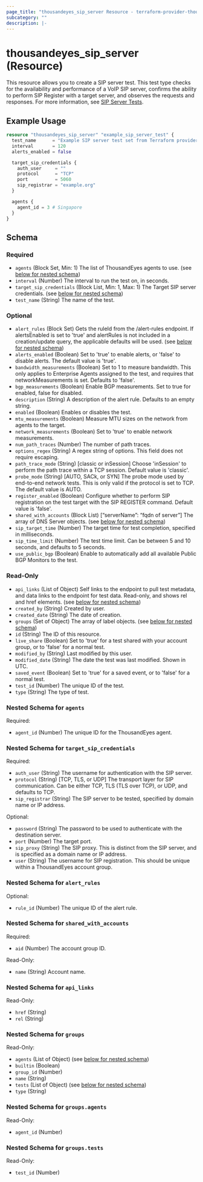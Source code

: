 ```yaml
---
page_title: "thousandeyes_sip_server Resource - terraform-provider-thousandeyes"
subcategory: ""
description: |-
---
```


# thousandeyes_sip_server (Resource)

This resource allows you to create a SIP server test. This test type checks for the availability and performance of a VoIP SIP server, confirms the ability to perform SIP Register with a target server, and observes the requests and responses. For more information, see [SIP Server Tests](https://docs.thousandeyes.com/product-documentation/internet-and-wan-monitoring/tests#sip-server-test).

## Example Usage

```terraform
resource "thousandeyes_sip_server" "example_sip_server_test" {
  test_name      = "Example SIP server test set from Terraform provider"
  interval       = 120
  alerts_enabled = false

  target_sip_credentials {
    auth_user     = ""
    protocol      = "TCP"
    port          = 5060
    sip_registrar = "example.org"
  }

  agents {
    agent_id = 3 # Singapore
  }
}
```

<!-- schema generated by tfplugindocs -->
## Schema

### Required

- `agents` (Block Set, Min: 1) The list of ThousandEyes agents to use. (see [below for nested schema](#nestedblock--agents))
- `interval` (Number) The interval to run the test on, in seconds.
- `target_sip_credentials` (Block List, Min: 1, Max: 1) The Target SIP server credentials. (see [below for nested schema](#nestedblock--target_sip_credentials))
- `test_name` (String) The name of the test.

### Optional

- `alert_rules` (Block Set) Gets the ruleId from the /alert-rules endpoint. If alertsEnabled is set to 'true' and alertRules is not included in a creation/update query, the applicable defaults will be used. (see [below for nested schema](#nestedblock--alert_rules))
- `alerts_enabled` (Boolean) Set to 'true' to enable alerts, or 'false' to disable alerts. The default value is 'true'.
- `bandwidth_measurements` (Boolean) Set to 1 to measure bandwidth. This only applies to Enterprise Agents assigned to the test, and requires that networkMeasurements is set. Defaults to 'false'.
- `bgp_measurements` (Boolean) Enable BGP measurements. Set to true for enabled, false for disabled.
- `description` (String) A description of the alert rule. Defaults to an empty string.
- `enabled` (Boolean) Enables or disables the test.
- `mtu_measurements` (Boolean) Measure MTU sizes on the network from agents to the target.
- `network_measurements` (Boolean) Set to 'true' to enable network measurements.
- `num_path_traces` (Number) The number of path traces.
- `options_regex` (String) A regex string of options. This field does not require escaping.
- `path_trace_mode` (String) [classic or inSession] Choose 'inSession' to perform the path trace within a TCP session. Default value is 'classic'.
- `probe_mode` (String) [AUTO, SACk, or SYN] The probe mode used by end-to-end network tests. This is only valid if the protocol is set to TCP. The default value is AUTO.
- `register_enabled` (Boolean) Configure whether to perform SIP registration on the test target with the SIP REGISTER command. Default value is 'false'.
- `shared_with_accounts` (Block List) [“serverName”: “fqdn of server”] The array of DNS Server objects. (see [below for nested schema](#nestedblock--shared_with_accounts))
- `sip_target_time` (Number) The target time for test completion, specified in milliseconds.
- `sip_time_limit` (Number) The test time limit. Can be between 5 and 10 seconds, and defaults to 5 seconds.
- `use_public_bgp` (Boolean) Enable to automatically add all available Public BGP Monitors to the test.

### Read-Only

- `api_links` (List of Object) Self links to the endpoint to pull test metadata, and data links to the endpoint for test data. Read-only, and shows rel and href elements. (see [below for nested schema](#nestedatt--api_links))
- `created_by` (String) Created by user.
- `created_date` (String) The date of creation.
- `groups` (Set of Object) The array of label objects. (see [below for nested schema](#nestedatt--groups))
- `id` (String) The ID of this resource.
- `live_share` (Boolean) Set to 'true' for a test shared with your account group, or to 'false' for a normal test.
- `modified_by` (String) Last modified by this user.
- `modified_date` (String) The date the test was last modified. Shown in UTC.
- `saved_event` (Boolean) Set to 'true' for a saved event, or to 'false' for a normal test.
- `test_id` (Number) The unique ID of the test.
- `type` (String) The type of test.

<a id="nestedblock--agents"></a>
### Nested Schema for `agents`

Required:

- `agent_id` (Number) The unique ID for the ThousandEyes agent.


<a id="nestedblock--target_sip_credentials"></a>
### Nested Schema for `target_sip_credentials`

Required:

- `auth_user` (String) The username for authentication with the SIP server.
- `protocol` (String) [TCP, TLS, or UDP] The transport layer for SIP communication. Can be either TCP, TLS (TLS over TCP), or UDP, and defaults to TCP.
- `sip_registrar` (String) The SIP server to be tested, specified by domain name or IP address.

Optional:

- `password` (String) The password to be used to authenticate with the destination server.
- `port` (Number) The target port.
- `sip_proxy` (String) The SIP proxy. This is distinct from the SIP server, and is specified as a domain name or IP address.
- `user` (String) The username for SIP registration. This should be unique within a ThousandEyes account group.


<a id="nestedblock--alert_rules"></a>
### Nested Schema for `alert_rules`

Optional:

- `rule_id` (Number) The unique ID of the alert rule.


<a id="nestedblock--shared_with_accounts"></a>
### Nested Schema for `shared_with_accounts`

Required:

- `aid` (Number) The account group ID.

Read-Only:

- `name` (String) Account name.


<a id="nestedatt--api_links"></a>
### Nested Schema for `api_links`

Read-Only:

- `href` (String)
- `rel` (String)


<a id="nestedatt--groups"></a>
### Nested Schema for `groups`

Read-Only:

- `agents` (List of Object) (see [below for nested schema](#nestedobjatt--groups--agents))
- `builtin` (Boolean)
- `group_id` (Number)
- `name` (String)
- `tests` (List of Object) (see [below for nested schema](#nestedobjatt--groups--tests))
- `type` (String)

<a id="nestedobjatt--groups--agents"></a>
### Nested Schema for `groups.agents`

Read-Only:

- `agent_id` (Number)


<a id="nestedobjatt--groups--tests"></a>
### Nested Schema for `groups.tests`

Read-Only:

- `test_id` (Number)


